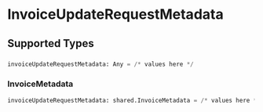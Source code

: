 # InvoiceUpdateRequestMetadata


## Supported Types

### 

```python
invoiceUpdateRequestMetadata: Any = /* values here */
```

### InvoiceMetadata

```python
invoiceUpdateRequestMetadata: shared.InvoiceMetadata = /* values here */
```

